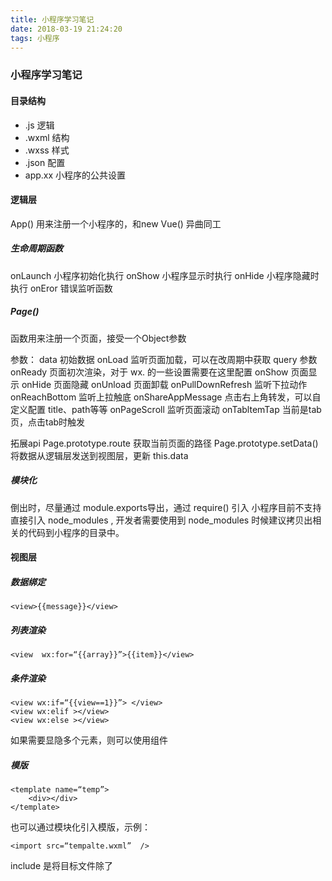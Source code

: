 ```yaml
---
title: 小程序学习笔记
date: 2018-03-19 21:24:20
tags: 小程序
---
```


### 小程序学习笔记

#### 目录结构

* .js		逻辑
* .wxml	    结构
* .wxss	    样式
* .json		配置
* app.xx	小程序的公共设置

#### 逻辑层

App()	用来注册一个小程序的，和new Vue() 异曲同工

##### 生命周期函数
onLaunch		小程序初始化执行
onShow		小程序显示时执行
onHide		小程序隐藏时执行
onEror		错误监听函数


##### Page()	
函数用来注册一个页面，接受一个Object参数

参数：
data		初始数据
onLoad	监听页面加载，可以在改周期中获取 query 参数
onReady	页面初次渲染，对于 wx. 的一些设置需要在这里配置
onShow	页面显示
onHide	页面隐藏
onUnload	页面卸载
onPullDownRefresh		监听下拉动作
onReachBottom		监听上拉触底
onShareAppMessage	点击右上角转发，可以自定义配置 title、path等等
onPageScroll			监听页面滚动
onTabltemTap			当前是tab页，点击tab时触发

拓展api
Page.prototype.route		获取当前页面的路径
Page.prototype.setData()	将数据从逻辑层发送到视图层，更新 this.data

##### 模块化
倒出时，尽量通过 module.exports导出，通过 require() 引入
小程序目前不支持直接引入 node_modules , 开发者需要使用到 node_modules 时候建议拷贝出相关的代码到小程序的目录中。


#### 视图层

##### 数据绑定
```
<view>{{message}}</view>
```

##### 列表渲染
```
<view  wx:for=“{{array}}”>{{item}}</view>
```

##### 条件渲染
```
<view wx:if=“{{view==1}}”> </view>
<view wx:elif ></view>
<view wx:else ></view>
```
如果需要显隐多个元素，则可以使用<block></block>组件

##### 模版
```
<template name=“temp”>
	<div></div>
</template>
```
也可以通过模块化引入模版，示例：
```
<import src=“tempalte.wxml”  />
```
include 是将目标文件除了 <template /> <wxs />的内容导入

##### 事件
touchstart	手指触摸动作开始
touchmove	手指触摸后移动
touchcancel	手指触摸动作被打断，如来电提醒，弹窗
touchend	手指触摸动作结束
tap	手指触摸后马上离开
longpress	手指触摸后，超过350ms再离开，如果指定了事件回调函数并触发了这个事件，tap事件将不被触发
longtap	手指触摸后，超过350ms再离开（推荐使用longpress事件代替）
transitionend	会在 WXSS transition 或 wx.createAnimation 动画结束后触发
animationstart	会在一个 WXSS animation 动画开始时触发
animationiteration	会在一个 WXSS animation 一次迭代结束时触发
animationend	会在一个 WXSS animation 动画完成时触发
touchforcechange	在支持 3D Touch 的 iPhone 设备，重按时会触发

bind事件绑定不会阻止冒泡事件向上冒泡，catch事件绑定可以阻止冒泡事件向上冒泡。
例子：
```
<view bindtap=“tapName”></view>
<view catchtap=“tapName”></view>
```

需要在捕获阶段监听事件时，可以采用capture-bind、capture-catch关键字，后者将中断捕获阶段和取消冒泡阶段。

##### wxs文件
可以创建wxs文件，可以理解为 script文件的内部引入，引入到 wxml 文件
```
<wxs  src=“….wxs”  module=“tools” />
```

##### WXSS 样式组件
Rpx：根据屏幕自适应，规定屏幕宽为750rpx。如在 iPhone6 上，屏幕宽度为375px，共有750个物理像素，则750rpx = 375px = 750物理像素，1rpx = 0.5px = 1物理像素

通过  @import "common.wxss";  引入文件


#### 自定义组件

具体配置可以参照 小程序官方文档

js文件中定义

```
component({
	…
//组件的对外属性，类似于vue中的 props，父组件向子组件传递信息
properties: {
    text: {
      type: String
    }
},
methods:{
   onTap: function () {
      var myEventDetail = {} // detail对象，提供给事件监听函数
      var myEventOption = {} // 触发事件的选项
      // 类似于vue中的自组件自定义事件与父组件传递信息
      this.triggerEvent('myevent', myEventDetail, myEventOption);
  }
}

})
```

##### Behaviors

behaviors 是用于组件间代码共享的特性，类似于一些编程语言中的“mixins”或“traits”。
每个 behavior 可以包含一组属性、数据、生命周期函数和方法，组件引用它时，它的属性、数据和方法会被合并到组件中，生命周期函数也会在对应时机被调用。每个组件可以引用多个 behavior 。 behavior 也可以引用其他 behavior 。
需要使用 Behavior() 构造器定义。
操作：通过 module.export定义导出，require 引入，在组件的 behavior属性中添加。

##### relations
定义使用组件间关系，例如两个嵌套组件之间的关系，两个组件之间必须都要添加 relations属性才生效。

插件

引入插件
在app.json中添加引入
{
  "plugins": {
    "myPlugin": {
      "version": "1.0.0",
      "provider": "wxxxxxxxxxxxxxxxxx"
    }
  }
}

使用插件
var myPluginInterface = requirePlugin('myPlugin’)；

使用插件的自定义组件
使用插件提供的自定义组件，和使用普通自定义组件的方式相仿。在 json 文件定义需要引入的自定义组件时，使用 plugin:// 协议即可


#### 分包按需加载
在app.json 中 subPackages 字段声明项目分包结构

  "subPackages": [
    {
      "root": "packageA",
      "pages": [
        "pages/cat",
        "pages/dog"
      ]
    }, {
      "root": "packageB",
      "pages": [
        "pages/apple",
        "pages/banana"
      ]
    }
  ]